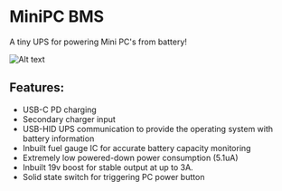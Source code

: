 # MiniPC BMS
A tiny UPS for powering Mini PC's from battery!

 ![Alt text](Powermanagement.png "PMS")

## Features:
- USB-C PD charging
- Secondary charger input
- USB-HID UPS communication to provide the operating system with battery information
- Inbuilt fuel gauge IC for accurate battery capacity monitoring
- Extremely low powered-down power consumption (5.1uA)
- Inbuilt 19v boost for stable output at up to 3A.
- Solid state switch for triggering PC power button

